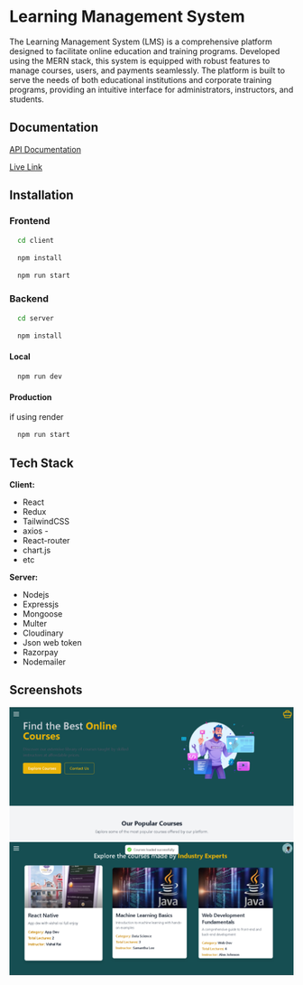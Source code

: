 
# Learning Management System 

The Learning Management System (LMS) is a comprehensive platform designed to facilitate online education and training programs. Developed using the MERN stack, this system is equipped with robust features to manage courses, users, and payments seamlessly. The platform is built to serve the needs of both educational institutions and corporate training programs, providing an intuitive interface for administrators, instructors, and students.




## Documentation

[API Documentation](https://lms-uqby.onrender.com/)

[Live Link](https://cousehub.vercel.app/)



## Installation

### Frontend 

```bash
  cd client
```
```bash
  npm install
```
```bash
  npm run start
```

### Backend 

```bash
  cd server
```
```bash
  npm install
```

#### Local
```bash
  npm run dev
```
#### Production
if using render 

```bash
  npm run start
```




    
## Tech Stack

**Client:**

- React 
- Redux 
- TailwindCSS
- axios  -
- React-router 
- chart.js
- etc

**Server:** 

- Nodejs
- Expressjs
- Mongoose
- Multer
- Cloudinary
- Json web token
- Razorpay
- Nodemailer




## Screenshots

![App Screenshot](./client/public/image2.png)
![App Screenshot](./client/public/image.png)

